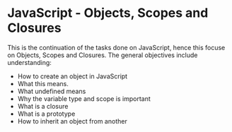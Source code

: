 # JavaScript - Objects, Scopes and Closures

This is the continuation of the tasks done on JavaScript, hence this focuse on Objects, Scopes and Closures.
The general objectives include understanding:
* How to create an object in JavaScript
* What this means.
* What undefined means
* Why the variable type and scope is important
* What is a closure
* What is a prototype
* How to inherit an object from another
